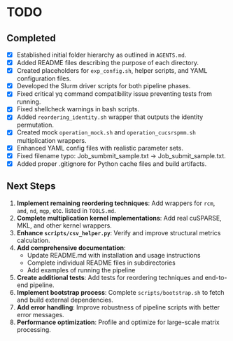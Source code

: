 # TODO

## Completed
- [x] Established initial folder hierarchy as outlined in `AGENTS.md`.
- [x] Added README files describing the purpose of each directory.
- [x] Created placeholders for `exp_config.sh`, helper scripts, and YAML configuration files.
- [x] Developed the Slurm driver scripts for both pipeline phases.
- [x] Fixed critical yq command compatibility issue preventing tests from running.
- [x] Fixed shellcheck warnings in bash scripts.
- [x] Added `reordering_identity.sh` wrapper that outputs the identity permutation.
- [x] Created mock `operation_mock.sh` and `operation_cucsrspmm.sh` multiplication wrappers.
- [x] Enhanced YAML config files with realistic parameter sets.
- [x] Fixed filename typo: Job_sumbmit_sample.txt → Job_submit_sample.txt.
- [x] Added proper .gitignore for Python cache files and build artifacts.

## Next Steps
1. **Implement remaining reordering techniques**: Add wrappers for `rcm`, `amd`, `nd`, `mgp`, etc. listed in `TOOLS.md`.
2. **Complete multiplication kernel implementations**: Add real cuSPARSE, MKL, and other kernel wrappers.
3. **Enhance `scripts/csv_helper.py`**: Verify and improve structural metrics calculation.
4. **Add comprehensive documentation**: 
   - Update README.md with installation and usage instructions
   - Complete individual README files in subdirectories
   - Add examples of running the pipeline
5. **Create additional tests**: Add tests for reordering techniques and end-to-end pipeline.
6. **Implement bootstrap process**: Complete `scripts/bootstrap.sh` to fetch and build external dependencies.
7. **Add error handling**: Improve robustness of pipeline scripts with better error messages.
8. **Performance optimization**: Profile and optimize for large-scale matrix processing.

